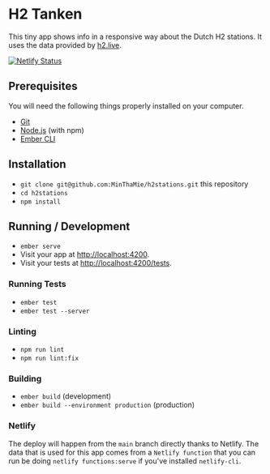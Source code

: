 # H2 Tanken

This tiny app shows info in a responsive way about the Dutch H2 stations. It uses the data provided by [h2.live](https://h2.live). 

[![Netlify Status](https://api.netlify.com/api/v1/badges/24a6abe8-aee5-4487-8bc4-600e82e335be/deploy-status)](https://app.netlify.com/sites/h2stations/deploys)

## Prerequisites

You will need the following things properly installed on your computer.

* [Git](https://git-scm.com/)
* [Node.js](https://nodejs.org/) (with npm)
* [Ember CLI](https://cli.emberjs.com/release/)

## Installation

* `git clone git@github.com:MinThaMie/h2stations.git` this repository
* `cd h2stations`
* `npm install`

## Running / Development

* `ember serve`
* Visit your app at [http://localhost:4200](http://localhost:4200).
* Visit your tests at [http://localhost:4200/tests](http://localhost:4200/tests).

### Running Tests

* `ember test`
* `ember test --server`

### Linting

* `npm run lint`
* `npm run lint:fix`

### Building

* `ember build` (development)
* `ember build --environment production` (production)

### Netlify

The deploy will happen from the `main` branch directly thanks to Netlify. The data that is used for this app comes from a `Netlify function` that you can run be doing `netlify functions:serve` if you've installed `netlify-cli`.
